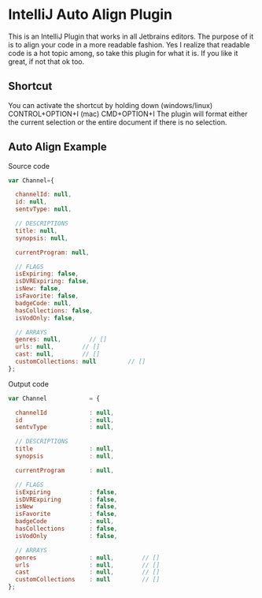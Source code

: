 # IntelliJ Auto Align Plugin

This is an IntelliJ Plugin that works in all Jetbrains editors. The purpose of it is to align your code in a more readable fashion.
Yes I realize that readable code is a hot topic among, so take this plugin for what it is. If you like it great, if not that ok too.

## Shortcut
You can activate the shortcut by holding down (windows/linux) CONTROL+OPTION+I (mac) CMD+OPTION+I
The plugin will format either the current selection or the entire document if there is no selection.

## Auto Align Example

Source code
```javascript
var Channel={

  channelId: null,
  id: null,
  sentvType: null,

  // DESCRIPTIONS
  title: null,
  synopsis: null,

  currentProgram: null,

  // FLAGS
  isExpiring: false,
  isDVRExpiring: false,
  isNew: false,
  isFavorite: false,
  badgeCode: null,
  hasCollections: false,
  isVodOnly: false,

  // ARRAYS
  genres: null,        // []
  urls: null,        // []
  cast: null,        // []
  customCollections: null         // []
};
```
Output code
```javascript
var Channel            = {

  channelId            : null,
  id                   : null,
  sentvType            : null,

  // DESCRIPTIONS
  title                : null,
  synopsis             : null,

  currentProgram       : null,

  // FLAGS
  isExpiring           : false,
  isDVRExpiring        : false,
  isNew                : false,
  isFavorite           : false,
  badgeCode            : null,
  hasCollections       : false,
  isVodOnly            : false,

  // ARRAYS
  genres               : null,        // []
  urls                 : null,        // []
  cast                 : null,        // []
  customCollections    : null         // []
};
```
